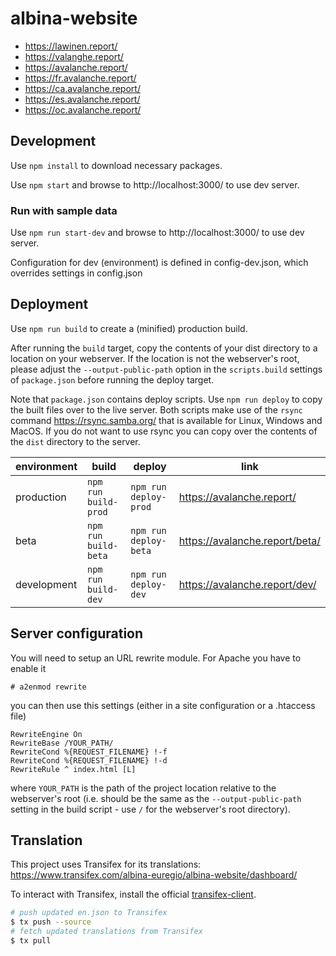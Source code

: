 # albina-website

- https://lawinen.report/
- https://valanghe.report/
- https://avalanche.report/
- https://fr.avalanche.report/
- https://ca.avalanche.report/
- https://es.avalanche.report/
- https://oc.avalanche.report/

## Development

Use `npm install` to download necessary packages.

Use `npm start` and browse to http://localhost:3000/ to use dev server.

### Run with sample data

Use `npm run start-dev` and browse to http://localhost:3000/ to use dev server.

Configuration for dev (environment) is defined in config-dev.json, which overrides settings in config.json

## Deployment

Use `npm run build` to create a (minified) production build.

After running the `build` target, copy the contents of your dist directory to
a location on your webserver. If the location is not the webserver's root,
please adjust the `--output-public-path` option in the `scripts.build` settings
of `package.json` before running the deploy target.

Note that `package.json` contains deploy scripts.
Use `npm run deploy` to copy the built files over to the live server.
Both scripts make use of the `rsync` command https://rsync.samba.org/
that is available for Linux, Windows and MacOS. If you do not want to use rsync
you can copy over the contents of the `dist` directory to the server.

| environment | build                | deploy                | link                           |
| ----------- | -------------------- | --------------------- | ------------------------------ |
| production  | `npm run build-prod` | `npm run deploy-prod` | https://avalanche.report/      |
| beta        | `npm run build-beta` | `npm run deploy-beta` | https://avalanche.report/beta/ |
| development | `npm run build-dev`  | `npm run deploy-dev`  | https://avalanche.report/dev/  |

## Server configuration

You will need to setup an URL rewrite module. For Apache you have to enable it

```
# a2enmod rewrite
```

you can then use this settings (either in a site configuration or a .htaccess file)

```
RewriteEngine On
RewriteBase /YOUR_PATH/
RewriteCond %{REQUEST_FILENAME} !-f
RewriteCond %{REQUEST_FILENAME} !-d
RewriteRule ^ index.html [L]
```

where `YOUR_PATH` is the path of the project location relative to the webserver's
root (i.e. should be the same as the `--output-public-path` setting in the
build script - use `/` for the webserver's root directory).

## Translation

This project uses Transifex for its translations: https://www.transifex.com/albina-euregio/albina-website/dashboard/

To interact with Transifex, install the official [transifex-client](https://github.com/transifex/transifex-client/).

```sh
# push updated en.json to Transifex
$ tx push --source
# fetch updated translations from Transifex
$ tx pull
```
